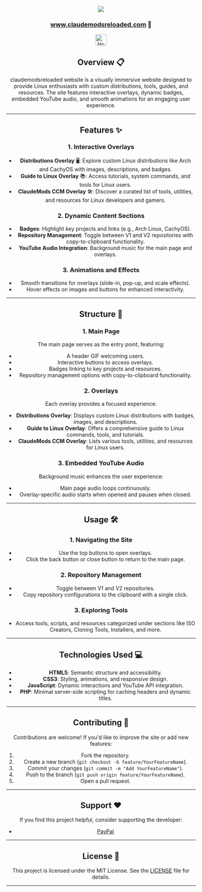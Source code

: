 

<p align="center">
  <img src="https://i.postimg.cc/JhMRf2RZ/claudemods-03-17-2025.gif">
</p>

<div align="center">

### www.claudemodsreloaded.com 🚀

<div align="center">
  <a href="https://www.deepseek.com/" target="_blank">
    <img alt="Homepage" src="https://i.postimg.cc/Hs2vbbZ8/Deep-Seek-Homepage.png" style="height: 30px; width: auto;">
  </a>


## Overview 📋
claudemodsreloaded website is a visually immersive website designed to provide Linux enthusiasts with custom distributions, tools, guides, and resources. The site features interactive overlays, dynamic badges, embedded YouTube audio, and smooth animations for an engaging user experience.

---

## Features ✨

### 1. **Interactive Overlays**
- **Distributions Overlay** 🖥️: Explore custom Linux distributions like Arch and CachyOS with images, descriptions, and badges.
- **Guide to Linux Overlay** 📚: Access tutorials, system commands, and tools for Linux users.
- **ClaudeMods CCM Overlay** 🛠️: Discover a curated list of tools, utilities, and resources for Linux developers and gamers.

### 2. **Dynamic Content Sections**
- **Badges**: Highlight key projects and links (e.g., Arch Linux, CachyOS).
- **Repository Management**: Toggle between V1 and V2 repositories with copy-to-clipboard functionality.
- **YouTube Audio Integration**: Background music for the main page and overlays.

### 3. **Animations and Effects**
- Smooth transitions for overlays (slide-in, pop-up, and scale effects).
- Hover effects on images and buttons for enhanced interactivity.

---

## Structure 🧩

### 1. **Main Page**
The main page serves as the entry point, featuring:
- A header GIF welcoming users.
- Interactive buttons to access overlays.
- Badges linking to key projects and resources.
- Repository management options with copy-to-clipboard functionality.

### 2. **Overlays**
Each overlay provides a focused experience:
- **Distributions Overlay**: Displays custom Linux distributions with badges, images, and descriptions.
- **Guide to Linux Overlay**: Offers a comprehensive guide to Linux commands, tools, and tutorials.
- **ClaudeMods CCM Overlay**: Lists various tools, utilities, and resources for Linux users.

### 3. **Embedded YouTube Audio**
Background music enhances the user experience:
- Main page audio loops continuously.
- Overlay-specific audio starts when opened and pauses when closed.

---

## Usage 🛠️

### 1. **Navigating the Site**
- Use the top buttons to open overlays.
- Click the back button or close button to return to the main page.

### 2. **Repository Management**
- Toggle between V1 and V2 repositories.
- Copy repository configurations to the clipboard with a single click.

### 3. **Exploring Tools**
- Access tools, scripts, and resources categorized under sections like ISO Creators, Cloning Tools, Installers, and more.

---

## Technologies Used 💻

- **HTML5**: Semantic structure and accessibility.
- **CSS3**: Styling, animations, and responsive design.
- **JavaScript**: Dynamic interactions and YouTube API integration.
- **PHP**: Minimal server-side scripting for caching headers and dynamic titles.

---

## Contributing 🤝
Contributions are welcome! If you'd like to improve the site or add new features:
1. Fork the repository.
2. Create a new branch (`git checkout -b feature/YourFeatureName`).
3. Commit your changes (`git commit -m "Add YourFeatureName"`).
4. Push to the branch (`git push origin feature/YourFeatureName`).
5. Open a pull request.

---

## Support ❤️
If you find this project helpful, consider supporting the developer:
- [PayPal](https://www.paypal.com/paypalme/claudemods?country.x=GB&locale.x=en_GB)

---

## License 📜
This project is licensed under the MIT License. See the [LICENSE](LICENSE) file for details.

---
